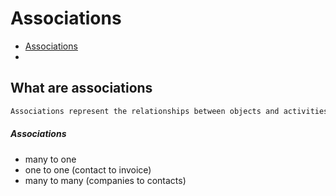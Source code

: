 # Associations
- [Associations](https://developers.hubspot.com/docs/guides/api/crm/associations/associations-v4)
- 


## What are associations

```js
Associations represent the relationships between objects and activities in the HubSpot CRM. Record associations can exist between records of different objects (e.g., Contact to Company), as well as within the same object (e.g., Company to Company).
```


##### Associations
- many to one 
- one to one (contact to invoice)
- many to many (companies to contacts)
